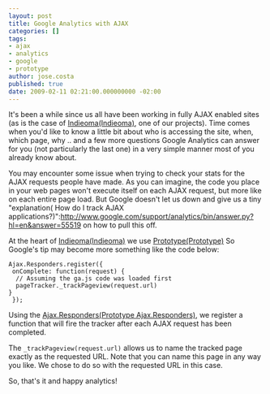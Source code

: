 ```yaml
---
layout: post
title: Google Analytics with AJAX
categories: []
tags:
- ajax
- analytics
- google
- prototype
author: jose.costa
published: true
date: 2009-02-11 02:21:00.000000000 -02:00
---
```

It's been a while since us all have been working in fully AJAX enabled sites (as is the case of [Indieoma(Indieoma)](http://indieoma.com), one of our projects). Time comes when you'd like to know a little bit about who is accessing the site, when, which page, why .. and a few more questions Google Analytics can answer for you (not particularly the last one) in a very simple manner most of you already know about. 

You may encounter some issue when trying to check your stats for the AJAX requests people have made. As you can imagine, the code you place in your web pages won't execute itself on each AJAX request, but more like on each entire page load. But Google doesn't let us down and give us a tiny "explanation(
How do I track AJAX applications?)":http://www.google.com/support/analytics/bin/answer.py?hl=en&answer=55519 on how to pull this off.    

At the heart of [Indieoma(Indieoma)](http://indieoma.com) we use [Prototype(Prototype)](http://www.prototypejs.org.) So Google's tip may become more something like the code below:

<pre><code>Ajax.Responders.register({
 onComplete: function(request) {
  // Assuming the ga.js code was loaded first
  pageTracker._trackPageview(request.url) 
}
 });
</code></pre>

Using the [Ajax.Responders(Prototype Ajax.Responders)](http://www.prototypejs.org/api/ajax/responders), we register a function that will fire the tracker after each AJAX request has been completed. 

The <code>_trackPageview(request.url)</code> allows us to name the tracked page exactly as the requested URL. Note that you can name this page in any way you like. We chose to do so with the requested URL in this case.

So, that's it and happy analytics!
